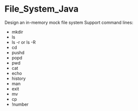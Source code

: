 # File_System_Java
Design an in-memory mock file system
Support command lines:
- mkdir
- ls
- ls -r or ls -R
- cd 
- pushd
- popd
- pwd
- cat
- echo 
- history
- man
- exit
- mv
- cp
- !number
